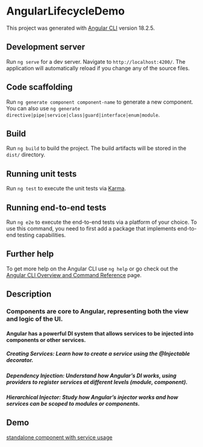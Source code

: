 # AngularLifecycleDemo

This project was generated with [Angular CLI](https://github.com/angular/angular-cli) version 18.2.5.

## Development server

Run `ng serve` for a dev server. Navigate to `http://localhost:4200/`. The application will automatically reload if you change any of the source files.

## Code scaffolding

Run `ng generate component component-name` to generate a new component. You can also use `ng generate directive|pipe|service|class|guard|interface|enum|module`.

## Build

Run `ng build` to build the project. The build artifacts will be stored in the `dist/` directory.

## Running unit tests

Run `ng test` to execute the unit tests via [Karma](https://karma-runner.github.io).

## Running end-to-end tests

Run `ng e2e` to execute the end-to-end tests via a platform of your choice. To use this command, you need to first add a package that implements end-to-end testing capabilities.

## Further help

To get more help on the Angular CLI use `ng help` or go check out the [Angular CLI Overview and Command Reference](https://angular.dev/tools/cli) page.
## Description 

### Components are core to Angular, representing both the view and logic of the UI.

 #### Angular has a powerful DI system that allows services to be injected into components or other services.

  ##### Creating Services: Learn how to create a service using the @Injectable decorator.
  ##### Dependency Injection: Understand how Angular’s DI works, using providers to register services at different levels (module, component).
  ##### Hierarchical Injector: Study how Angular’s injector works and how services can be scoped to modules or components.

## Demo

[standalone component with service usage]([https://github.com/walaazahranthedeveloper/angular-lifecycle-demo/blob/master/Screenshot%202024-09-19%20171719.png](https://github.com/walaazahranthedeveloper/angular-standalone-demo/blob/master/screencapture-localhost-4200-2024-09-20-18_19_42.png))
